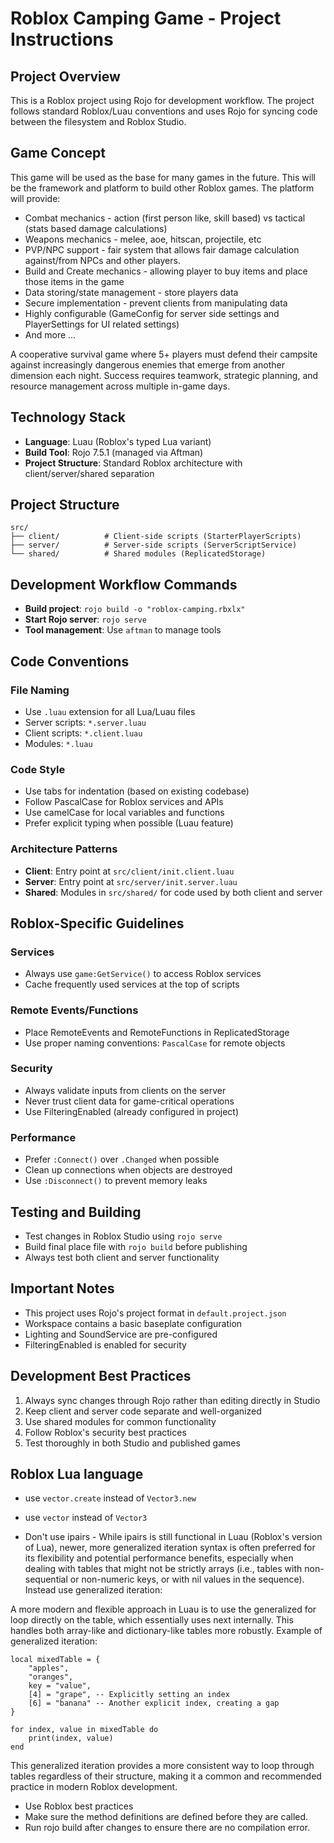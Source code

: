 # Roblox Camping Game - Project Instructions

## Project Overview
This is a Roblox project using Rojo for development workflow. The project follows standard Roblox/Luau conventions and uses Rojo for syncing code between the filesystem and Roblox Studio.

## Game Concept
This game will be used as the base for many games in the future. This will be the framework and platform to build other Roblox games. The platform will provide:
- Combat mechanics - action (first person like, skill based) vs tactical (stats based damage calculations)
- Weapons mechanics - melee, aoe, hitscan, projectile, etc
- PVP/NPC support - fair system that allows fair damage calculation against/from NPCs and other players.
- Build and Create mechanics - allowing player to buy items and place those items in the game
- Data storing/state management - store players data
- Secure implementation - prevent clients from manipulating data
- Highly configurable (GameConfig for server side settings and PlayerSettings for UI related settings)
- And more ...

A cooperative survival game where 5+ players must defend their campsite against increasingly dangerous enemies that emerge from another dimension each night. Success requires teamwork, strategic planning, and resource management across multiple in-game days.

## Technology Stack
- **Language**: Luau (Roblox's typed Lua variant)
- **Build Tool**: Rojo 7.5.1 (managed via Aftman)
- **Project Structure**: Standard Roblox architecture with client/server/shared separation

## Project Structure
```
src/
├── client/          # Client-side scripts (StarterPlayerScripts)
├── server/          # Server-side scripts (ServerScriptService)
└── shared/          # Shared modules (ReplicatedStorage)
```

## Development Workflow Commands
- **Build project**: `rojo build -o "roblox-camping.rbxlx"`
- **Start Rojo server**: `rojo serve`
- **Tool management**: Use `aftman` to manage tools

## Code Conventions

### File Naming
- Use `.luau` extension for all Lua/Luau files
- Server scripts: `*.server.luau`
- Client scripts: `*.client.luau`
- Modules: `*.luau`

### Code Style
- Use tabs for indentation (based on existing codebase)
- Follow PascalCase for Roblox services and APIs
- Use camelCase for local variables and functions
- Prefer explicit typing when possible (Luau feature)

### Architecture Patterns
- **Client**: Entry point at `src/client/init.client.luau`
- **Server**: Entry point at `src/server/init.server.luau`
- **Shared**: Modules in `src/shared/` for code used by both client and server

## Roblox-Specific Guidelines

### Services
- Always use `game:GetService()` to access Roblox services
- Cache frequently used services at the top of scripts

### Remote Events/Functions
- Place RemoteEvents and RemoteFunctions in ReplicatedStorage
- Use proper naming conventions: `PascalCase` for remote objects

### Security
- Always validate inputs from clients on the server
- Never trust client data for game-critical operations
- Use FilteringEnabled (already configured in project)

### Performance
- Prefer `:Connect()` over `.Changed` when possible
- Clean up connections when objects are destroyed
- Use `:Disconnect()` to prevent memory leaks

## Testing and Building
- Test changes in Roblox Studio using `rojo serve`
- Build final place file with `rojo build` before publishing
- Always test both client and server functionality

## Important Notes
- This project uses Rojo's project format in `default.project.json`
- Workspace contains a basic baseplate configuration
- Lighting and SoundService are pre-configured
- FilteringEnabled is enabled for security

## Development Best Practices
1. Always sync changes through Rojo rather than editing directly in Studio
2. Keep client and server code separate and well-organized
3. Use shared modules for common functionality
4. Follow Roblox's security best practices
5. Test thoroughly in both Studio and published games

## Roblox Lua language

- use `vector.create` instead of `Vector3.new`
- use `vector` instead of `Vector3`


- Don't use ipairs - While ipairs is still functional in Luau (Roblox's version of Lua), newer, more generalized iteration syntax is often preferred for its flexibility and potential performance benefits, especially when dealing with tables that might not be strictly arrays (i.e., tables with non-sequential or non-numeric keys, or with nil values in the sequence). Instead use generalized iteration:

A more modern and flexible approach in Luau is to use the generalized for loop directly on the table, which essentially uses next internally. This handles both array-like and dictionary-like tables more robustly. Example of generalized iteration:
```
local mixedTable = {
    "apples",
    "oranges",
    key = "value",
    [4] = "grape", -- Explicitly setting an index
    [6] = "banana" -- Another explicit index, creating a gap
}

for index, value in mixedTable do
    print(index, value)
end
```
This generalized iteration provides a more consistent way to loop through tables regardless of their structure, making it a common and recommended practice in modern Roblox development.

- Use Roblox best practices
- Make sure the method definitions are defined before they are called.
- Run rojo build after changes to ensure there are no compilation error.